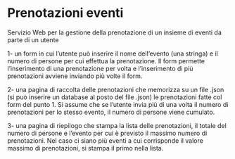 # Prenotazioni eventi
 Servizio Web per la gestione della prenotazione di un insieme di eventi da parte di un utente

1- un form in cui l’utente può inserire il nome dell’evento (una stringa) e il numero di persone per cui effettua la prenotazione. Il form permette l’inserimento di una prenotazione per volta e l’inserimento di più prenotazioni avviene inviando più volte il form.

2- una pagina di raccolta delle prenotazioni che memorizza su un file .json (si può inserire un database al posto del file .json) le prenotazioni fatte col form del punto 1. Si assume che se l’utente invia più di una volta il numero di prenotazioni per lo stesso evento, il numero di persone viene cumulato.

3- una pagina di riepilogo che stampa la lista delle prenotazioni, il totale del numero di persone e l’evento per cui è previsto il massimo numero di prenotazioni. Nel caso ci siano più eventi a cui corrisponde il valore massimo di prenotazioni, si stampa il primo nella lista.
